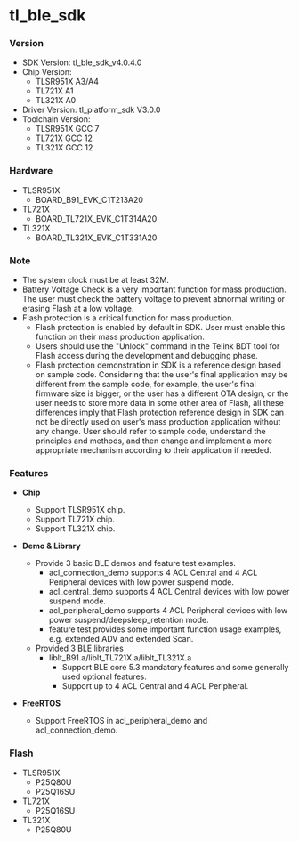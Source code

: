 # tl_ble_sdk 

### Version

* SDK Version: tl_ble_sdk_v4.0.4.0
* Chip Version: 
  - TLSR951X		A3/A4
  - TL721X			A1
  - TL321X			A0
* Driver Version: tl_platform_sdk V3.0.0
* Toolchain Version:
  - TLSR951X		GCC 7
  - TL721X			GCC 12
  - TL321X			GCC 12

### Hardware
* TLSR951X
  - BOARD_B91_EVK_C1T213A20
* TL721X
  - BOARD_TL721X_EVK_C1T314A20
* TL321X
  - BOARD_TL321X_EVK_C1T331A20
  
### Note
* The system clock must be at least 32M.
* Battery Voltage Check is a very important function for mass production. The user must check the battery voltage to prevent abnormal writing or erasing Flash at a low voltage.
* Flash protection is a critical function for mass production. 
	- Flash protection is enabled by default in SDK. User must enable this function on their mass production application. 
	- Users should use the "Unlock" command in the Telink BDT tool for Flash access during the development and debugging phase.
	- Flash protection demonstration in SDK is a reference design based on sample code. Considering that the user's final application may be different from the sample code, 
	for example, the user's final firmware size is bigger, or the user has a different OTA design, or the user needs to store more data in some other area of Flash, 
	all these differences imply that Flash protection reference design in SDK can not be directly used on user's mass production application without any change. 
	User should refer to sample code, understand the principles and methods, and then change and implement a more appropriate mechanism according to their application if needed.

### Features
* **Chip**
  - Support TLSR951X chip.
  - Support TL721X chip.
  - Support TL321X chip.
* **Demo & Library**
  - Provide 3 basic BLE demos and feature test examples.
	- acl_connection_demo supports 4 ACL Central and 4 ACL Peripheral devices with low power suspend mode.
	- acl_central_demo supports 4 ACL Central devices with low power suspend mode.
	- acl_peripheral_demo supports 4 ACL Peripheral devices with low power suspend/deepsleep_retention mode.
	- feature test provides some important function usage examples, e.g. extended ADV and extended Scan.
  - Provided 3 BLE libraries
    - liblt_B91.a/liblt_TL721X.a/liblt_TL321X.a
	  - Support BLE core 5.3 mandatory features and some generally used optional features.
	  - Support up to 4 ACL Central and 4 ACL Peripheral.	

* **FreeRTOS**
  - Support FreeRTOS in acl_peripheral_demo and acl_connection_demo. 


### Flash
* TLSR951X
  - P25Q80U
  - P25Q16SU
* TL721X
  - P25Q16SU
* TL321X
  - P25Q80U

